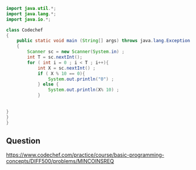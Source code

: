 ```java
import java.util.*;
import java.lang.*;
import java.io.*;

class Codechef
{
	public static void main (String[] args) throws java.lang.Exception
	{
	    Scanner sc = new Scanner(System.in) ;
	    int T = sc.nextInt();
	    for ( int i = 0 ; i < T ; i++){
	        int X = sc.nextInt() ;
	        if ( X % 10 == 0){
	            System.out.println("0") ;
	        } else {
	            System.out.println(X% 10) ;
	        }
	    
	
}
}
}
```

## Question 
https://www.codechef.com/practice/course/basic-programming-concepts/DIFF500/problems/MINCOINSREQ
